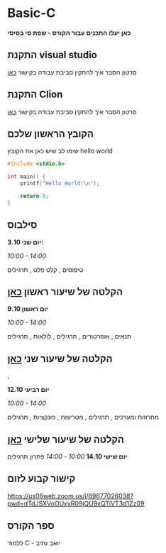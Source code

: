 # Basic-C
**כאן יעלו התכנים עבור הקורס - שפת סי בסיסי**

## התקנת visual studio
סרטון הסבר איך להתקין סביבת עבודה
בקישור [כאן](https://youtu.be/pakQGkmGDRE)

## התקנת Clion
סרטון הסבר איך להתקין סביבת עבודה בקישור [כאן](https://us06web.zoom.us/rec/play/nrfjpk5Nbl-aEyg5_PawoozTyECtZi17Z0SH_vIk4x6RHkCXe1yqAtSD046nKTgHWJTOHTmR7w7oMBL4.f8aJ32AxfU1UMVn9?continueMode=true)

## הקובץ הראשון שלכם
שימו לב שיש כאן את הקובץ 
hello world
```c
#include <stdio.h>

int main() {
	printf("Hello World!\n");

	return 0;
}
```

## סילבוס
**3.10 יום שני:**

_10:00 - 14:00_

טיפוסים
, קלט פלט
, תרגילים

## הקלטה של שיעור ראשון [כאן](https://us06web.zoom.us/rec/share/YlksLvfJftbnM0SAu9dVM0_lrSU3-Jeu7OwG3fB3Uq95ZmM63HLDNk-v5JG1AMcW.xy1kPOMdRpatJgHJ)
 

 
**9.10 יום ראשון**

_10:00 - 14:00_

תנאים
, אופרטורים
, תרגילים
, לולאות
, תרגילים
## הקלטה של שיעור שני [כאן](https://us06web.zoom.us/rec/share/9ufpzdj7_ry1FT2Y3Gf5nUeWpx1oSEQY7sQMM2KzEH4Pyi-WRH9RQ-umqai1kdU5.vLANHuESnDCn5JaS)

, 

**12.10 יום רביעי**

_10:00 - 14:00_

מחרוזות ומערכים
, תרגילים
, מטריצות
, פונקציות
, תרגילים

## הקלטה של שיעור שלישי [כאן](https://us06web.zoom.us/rec/share/Fg4pDrAJhZK9hbY8VaPIObMZQSkdGD5QI-87Uj0iqOg20OkrI-e_0qIFKaajYMBx.WSZJy7BwrFRKDBgb)

**יום שישי 14.10**
_10:00 - 14:00_
פתרון תרגילים

## קישור קבוע לזום

https://us06web.zoom.us/j/89677026038?pwd=dTdJSXVoOUxyR09jQU9xQTlVT3d1Zz09

## ספר הקורס
ללמוד C - יואב נתיב
